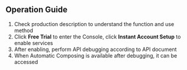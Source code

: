 ## Operation Guide<br>

1. Check production description to understand the function and use method
2. Click **Free Trial** to enter the Console, click **Instant Account Setup** to enable services
3. After enabling, perform API debugging according to API document
4. When Automatic Composing is available after debugging, it can be accessed
